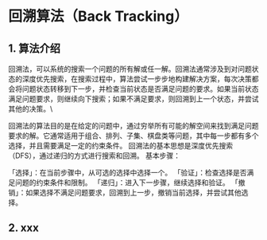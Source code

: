 # 回溯算法（Back Tracking）

## 1. 算法介绍
回溯法，可以系统的搜索一个问题的所有解或任一解。回溯法通常涉及到对问题状态的深度优先搜索，在搜索过程中，算法尝试一步步地构建解决方案，每次决策都会将问题状态转移到下一步，并检查当前状态是否满足问题的要求。如果当前状态满足问题要求，则继续向下搜索；如果不满足要求，则回溯到上一个状态，并尝试其他的决策。\

回溯法的算法目的是在给定的问题中，通过穷举所有可能的解空间来找到满足问题要求的解。它通常适用于组合、排列、子集、棋盘类等问题，其中每一步都有多个选择，并且需要满足一定的约束条件。
回溯法的基本思想是深度优先搜索（DFS），通过递归的方式进行搜索和回溯。
基本步骤：

「选择」：在当前步骤中，从可选的选择中选择一个。
「验证」：检查选择是否满足问题的约束条件和限制。
「递归」：进入下一步骤，继续选择和验证。
「撤销」：如果选择不满足问题要求，回溯到上一步，撤销当前选择，并尝试其他选择。
## 2. xxx
<!--stackedit_data:
eyJoaXN0b3J5IjpbLTE0MDg2OTE1MDNdfQ==
-->